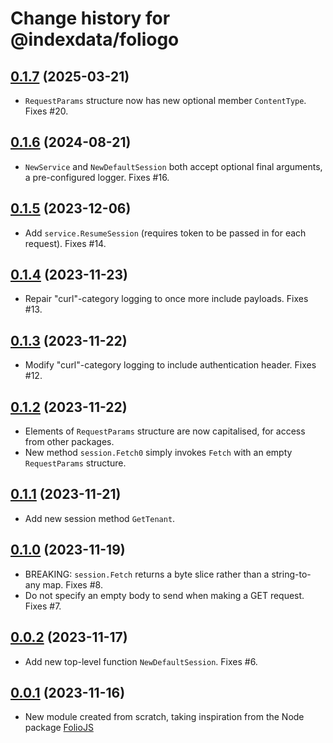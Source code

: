# Change history for @indexdata/foliogo

## [0.1.7](https://github.com/indexdata/foliogo/tree/v0.1.7) (2025-03-21)

* `RequestParams` structure now has new optional member `ContentType`. Fixes #20.

## [0.1.6](https://github.com/indexdata/foliogo/tree/v0.1.6) (2024-08-21)

* `NewService` and `NewDefaultSession` both accept optional final arguments, a pre-configured logger. Fixes #16.

## [0.1.5](https://github.com/indexdata/foliogo/tree/v0.1.5) (2023-12-06)

* Add `service.ResumeSession` (requires token to be passed in for each request). Fixes #14.

## [0.1.4](https://github.com/indexdata/foliogo/tree/v0.1.4) (2023-11-23)

* Repair "curl"-category logging to once more include payloads. Fixes #13.

## [0.1.3](https://github.com/indexdata/foliogo/tree/v0.1.3) (2023-11-22)

* Modify "curl"-category logging to include authentication header. Fixes #12.

## [0.1.2](https://github.com/indexdata/foliogo/tree/v0.1.2) (2023-11-22)

* Elements of `RequestParams` structure are now capitalised, for access from other packages.
* New method `session.Fetch0` simply invokes `Fetch` with an empty `RequestParams` structure.

## [0.1.1](https://github.com/indexdata/foliogo/tree/v0.1.1) (2023-11-21)

* Add new session method `GetTenant`.

## [0.1.0](https://github.com/indexdata/foliogo/tree/v0.1.0) (2023-11-19)

* BREAKING: `session.Fetch` returns a byte slice rather than a string-to-any map. Fixes #8.
* Do not specify an empty body to send when making a GET request. Fixes #7.

## [0.0.2](https://github.com/indexdata/foliogo/tree/v0.0.2) (2023-11-17)

* Add new top-level function `NewDefaultSession`. Fixes #6.

## [0.0.1](https://github.com/indexdata/foliogo/tree/v0.0.1) (2023-11-16)

* New module created from scratch, taking inspiration from the Node package [FolioJS](https://github.com/indexdata/foliojs)

